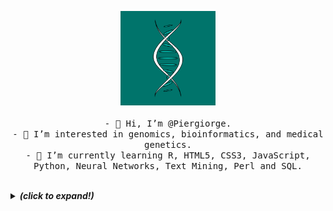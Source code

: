<p align="center">
  <img src="dna.gif" width="30%">
  <br><br>
  <samp>
    - 👋 Hi, I’m @Piergiorge. <br/>
    - 👀 I’m interested in genomics, bioinformatics, and medical genetics. <br/>
    - 🌱 I’m currently learning R, HTML5, CSS3, JavaScript, Python, Neural Networks, Text Mining, Perl and SQL. <br/>
  </samp>
</p>

<br>

<details>
  <summary> <b> <i>(click to expand!)</i></b> </summary>
  
  <br>
  
  [![Github Stats By Anurag](https://github-readme-stats.vercel.app/api?username=Piergiorge&show_icons=true&title_color=fff&icon_color=79ff97&text_color=9f9f9f&bg_color=151515)](https://github.com/Piergiorge/github-readme-stats)

---
<!---
Piergiorge/Piergiorge is a ✨ special ✨ repository because its `README.md` (this file) appears on your GitHub profile.
You can click the Preview link to take a look at your changes.
--->
